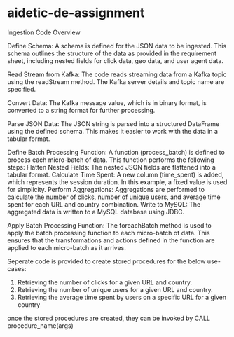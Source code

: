 # aidetic-de-assignment

Ingestion Code Overview

Define Schema:
A schema is defined for the JSON data to be ingested. This schema outlines the structure of the data as provided in the requirement sheet, including nested fields for click data, geo data, and user agent data.

Read Stream from Kafka:
The code reads streaming data from a Kafka topic using the readStream method. The Kafka server details and topic name are specified.

Convert Data:
The Kafka message value, which is in binary format, is converted to a string format for further processing.

Parse JSON Data:
The JSON string is parsed into a structured DataFrame using the defined schema. This makes it easier to work with the data in a tabular format.

Define Batch Processing Function:
A function (process_batch) is defined to process each micro-batch of data. This function performs the following steps:
Flatten Nested Fields: The nested JSON fields are flattened into a tabular format.
Calculate Time Spent: A new column (time_spent) is added, which represents the session duration. In this example, a fixed value is used for simplicity.
Perform Aggregations: Aggregations are performed to calculate the number of clicks, number of unique users, and average time spent for each URL and country combination.
Write to MySQL: The aggregated data is written to a MySQL database using JDBC.

Apply Batch Processing Function:
The foreachBatch method is used to apply the batch processing function to each micro-batch of data. This ensures that the transformations and actions defined in the function are applied to each micro-batch as it arrives.


Seperate code is provided to create stored procedures for the below use-cases:
1. Retrieving the number of clicks for a given URL and country.
2. Retrieving the number of unique users for a given URL and country.
3. Retrieving the average time spent by users on a specific URL for a given country

once the stored procedures are created, they can be invoked by CALL procedure_name(args)


